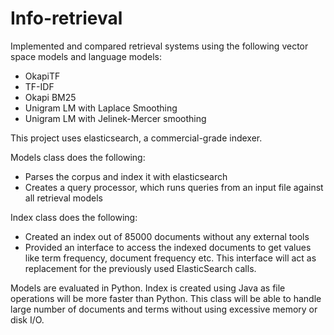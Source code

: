 # Info-retrieval
Implemented and compared retrieval systems using the following vector space models and language models:
* OkapiTF
* TF-IDF
* Okapi BM25
* Unigram LM with Laplace Smoothing
* Unigram LM with Jelinek-Mercer smoothing

This project uses elasticsearch, a commercial-grade indexer.  

Models class does the following:
* Parses the corpus and index it with elasticsearch
* Creates a query processor, which runs queries from an input file against all retrieval models

Index class does the following:
* Created an index out of 85000 documents without any external tools
* Provided an interface to access the indexed documents to get values like term frequency, document frequency etc. This interface will act as replacement for the previously used ElasticSearch calls.

Models are evaluated in Python. 
Index is created using Java as file operations will be more faster than Python. This class will be able to handle large number of documents and terms without using excessive memory or disk I/O.
